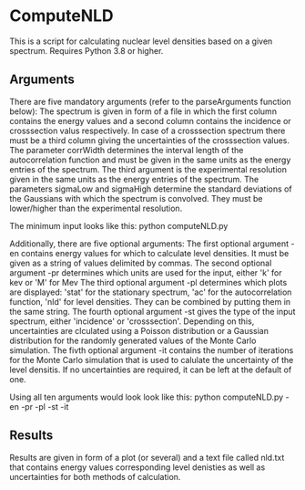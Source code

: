 # ComputeNLD

This is a script for calculating nuclear level densities based on a given spectrum.
Requires Python 3.8 or higher.

## Arguments
There are five mandatory arguments (refer to the parseArguments function below):
The spectrum is given in form of a file in which the first column contains the energy values and a second column contains the incidence or crosssection valus respectively.
In case of a crosssection spectrum there must be a third column giving the uncertainties of the crosssection values.
The parameter corrWidth determines the interval length of the autocorrelation function and must be given in the same units as the energy entries of the spectrum.
The third argument is the experimental resolution given in the same units as the energy entries of the spectrum.
The parameters sigmaLow and sigmaHigh determine the standard deviations of the Gaussians with which the spectrum is convolved. They must be lower/higher than the experimental resolution. 

The minimum input looks like this:
python computeNLD.py <spectrum> <correlation interval> <resolution> <lower sigma> <upper sigma>

Additionally, there are five optional arguments:
The first optional argument -en contains energy values for which to calculate level densities. It must be given as a string of values delimited by commas.
The second optional argument -pr determines which units are used for the input, either 'k' for kev or 'M' for Mev
The third optional argument -pl determines which plots are displayed: 'stat' for the stationary spectrum, 'ac' for the autocorrelation function, 'nld' for level densities. 
They can be combined by putting them in the same string.
The fourth optional argument -st gives the type of the input spectrum, either 'incidence' or 'crosssection'. Depending on this, uncertainties are clculated using a Poisson distribution or a Gaussian distribution
for the randomly generated values of the Monte Carlo simulation.
The fivth optional argument -it contains the number of iterations for the Monte Carlo simulation that is used to calulate the uncertainty of the level densitis. If no uncertainties are required,
it can be left at the default of one.

Using all ten arguments would look look like this:
python computeNLD.py <spectrum> <correlation interval> <resolution> <lower sigma> <upper sigma> -en <energies> -pr <prefix> -pl <plots> -st <spectrum type> -it <iterations>

## Results
Results are given in form of a plot (or several) and a text file called nld.txt that contains energy values corresponding level denisties as well as uncertainties for both methods of calculation. 

